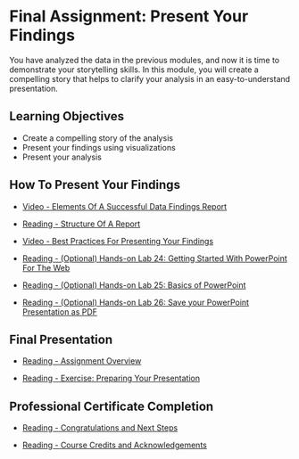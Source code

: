 # Final Assignment: Present Your Findings

You have analyzed the data in the previous modules, and now it is time to demonstrate your storytelling skills. In this module, you will create a compelling story that helps to clarify your analysis in an easy-to-understand presentation.

## Learning Objectives

- Create a compelling story of the analysis
- Present your findings using visualizations
- Present your analysis

## How To Present Your Findings

- [Video - Elements Of A Successful Data Findings Report](https://www.coursera.org/learn/ibm-data-analyst-capstone-project/lecture/DFqAM/elements-of-a-successful-data-findings-report)

- [Reading - Structure Of A Report](https://cf-courses-data.s3.us.cloud-object-storage.appdomain.cloud/IBMDeveloperSkillsNetwork-DS0101EN-SkillsNetwork/labs/Module%203/ReadingReportStructure.md.html?origin=www.coursera.org)

- [Video - Best Practices For Presenting Your Findings](https://www.coursera.org/learn/ibm-data-analyst-capstone-project/lecture/1kOCE/best-practices-for-presenting-your-findings)

- [Reading - (Optional) Hands-on Lab 24: Getting Started With PowerPoint For The Web](https://cf-courses-data.s3.us.cloud-object-storage.appdomain.cloud/IBM-DA0321EN-SkillsNetwork/labs/module%206/Lab%20-%20Getting%20Started%20with%20PowerPoint%20for%20the%20Web/instructions.md.html?origin=www.coursera.org)

- [Reading - (Optional) Hands-on Lab 25: Basics of PowerPoint](https://cf-courses-data.s3.us.cloud-object-storage.appdomain.cloud/IBM-DA0321EN-SkillsNetwork/labs/module%206/Lab%20-%20Basics%20of%20PowerPoint/instructions.md.html?origin=www.coursera.org)

- [Reading - (Optional) Hands-on Lab 26: Save your PowerPoint Presentation as PDF](https://cf-courses-data.s3.us.cloud-object-storage.appdomain.cloud/IBM-DA0321EN-SkillsNetwork/labs/module%206/Lab%20-%20Save%20your%20PowerPoint%20Presentation%20as%20PDF/instructions.md.html?origin=www.coursera.org)

## Final Presentation

- [Reading - Assignment Overview](https://www.coursera.org/learn/ibm-data-analyst-capstone-project/supplement/ftkdW/assignment-overview)

- [Reading - Exercise: Preparing Your Presentation](https://www.coursera.org/learn/ibm-data-analyst-capstone-project/supplement/Jq6Pr/exercise-preparing-your-presentation)

## Professional Certificate Completion

- [Reading - Congratulations and Next Steps](https://www.coursera.org/learn/ibm-data-analyst-capstone-project/supplement/IbVJq/congratulations-and-next-steps)

- [Reading - Course Credits and Acknowledgements](https://www.coursera.org/learn/ibm-data-analyst-capstone-project/supplement/vMMPF/course-credits-and-acknowledgements)